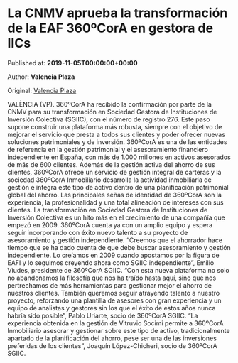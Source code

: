 
# La CNMV aprueba la transformación de la EAF 360ºCorA en gestora de IICs

Published at: **2019-11-05T00:00:00+00:00**

Author: **Valencia Plaza**

Original: [Valencia Plaza](https://valenciaplaza.com/la-cnmv-aprueba-la-transformacion-de-la-eaf360cora-en-gestora-de-iics)

VALÈNCIA (VP). 360ºCorA ha recibido la confirmación por parte de la CNMV para su transformación en Sociedad Gestora de Instituciones de Inversión Colectiva (SGIIC), con el número de registro 276. Este paso supone construir una plataforma más robusta, siempre con el objetivo de mejorar el servicio que presta a todos sus clientes y poder ofrecer nuevas soluciones patrimoniales y de inversión.
360ºCorA es una de las entidades de referencia en la gestión patrimonial y el asesoramiento financiero independiente en España, con más de 1.000 millones en activos asesorados de más de 600 clientes. Además de la gestión activa del ahorro de sus clientes, 360ºCorA ofrece un servicio de gestión integral de carteras y la sociedad 360ºCorA Inmobiliario desarrolla la actividad inmobiliaria de gestión e integra este tipo de activo dentro de una planificación patrimonial global del ahorro.
Las principales señas de identidad de 360ºCorA son la experiencia, la profesionalidad y una total alineación de intereses con sus clientes. La transformación en Sociedad Gestora de Instituciones de Inversión Colectiva es un hito más en el crecimiento de una compañía que empezó en 2009. 360ºCorA cuenta ya con un amplio equipo y espera seguir incorporando con éxito nuevo talento a su proyecto de asesoramiento y gestión independiente.
“Creemos que el ahorrador hace tiempo que se ha dado cuenta de que debe buscar asesoramiento y gestión independiente. Lo creíamos en 2009 cuando apostamos por la figura de EAFI y lo seguimos creyendo ahora como SGIIC independiente”, Emilio Viudes, presidente de 360ºCorA SGIIC. “Con esta nueva plataforma no solo no abandonamos la filosofía que nos ha traído hasta aquí, sino que nos pertrechamos de más herramientas para gestionar mejor el ahorro de nuestros clientes. También queremos seguir atrayendo talento a nuestro proyecto, reforzando una plantilla de asesores con gran experiencia y un equipo de analistas y gestores sin los que el éxito de estos años nunca habría sido posible”, Pablo Uriarte, socio de 360ºCorA SGIIC.
“La experiencia obtenida en la gestión de Vitruvio Socimi permite a 360ºCorA Inmobiliario asesorar y gestionar sobre este tipo de activo, tradicionalmente apartado de la planificación del ahorro, pese ser una de las inversiones preferidas de los clientes”, Joaquín López-Chicheri, socio de 360ºCorA SGIIC.
